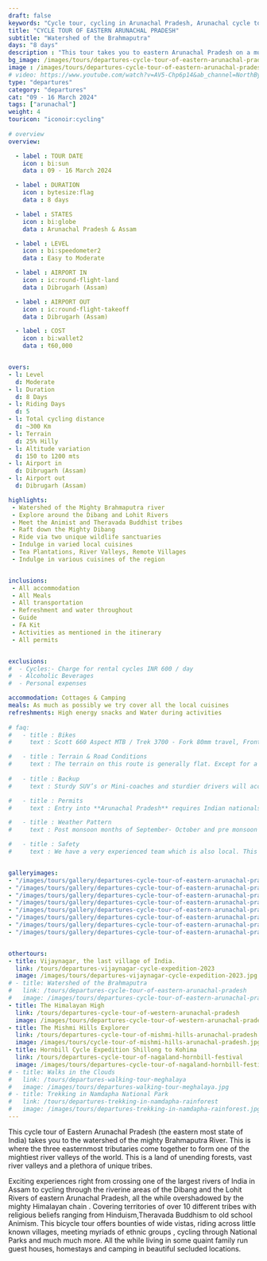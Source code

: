 ```yaml
---
draft: false
keywords: "Cycle tour, cycling in Arunachal Pradesh, Arunachal cycle tour, Cycling in Eastern Arunachal Pradesh"
title: "CYCLE TOUR OF EASTERN ARUNACHAL PRADESH"
subtitle: "Watershed of the Brahmaputra"
days: "8 days"
description : "This tour takes you to eastern Arunachal Pradesh on a multiday cycling holiday across the watershed region of the Brahmaputra Valley."
bg_image: /images/tours/departures-cycle-tour-of-eastern-arunachal-pradesh.jpg
image : /images/tours/departures-cycle-tour-of-eastern-arunachal-pradesh.jpg
# video: https://www.youtube.com/watch?v=AV5-Chp6p14&ab_channel=NorthBynortheast
type: "departures"
category: "departures"
cat: "09 - 16 March 2024"
tags: ["arunachal"]
weight: 4
touricon: "iconoir:cycling"
 
# overview
overview:

  - label : TOUR DATE
    icon : bi:sun
    data : 09 - 16 March 2024

  - label : DURATION
    icon : bytesize:flag
    data : 8 days

  - label : STATES
    icon : bi:globe
    data : Arunachal Pradesh & Assam

  - label : LEVEL
    icon : bi:speedometer2
    data : Easy to Moderate

  - label : AIRPORT IN
    icon : ic:round-flight-land
    data : Dibrugarh (Assam)

  - label : AIRPORT OUT
    icon : ic:round-flight-takeoff
    data : Dibrugarh (Assam)

  - label : COST
    icon : bi:wallet2
    data : ₹60,000


overs:
- l: Level 
  d: Moderate 
- l: Duration
  d: 8 Days
- l: Riding Days
  d: 5
- l: Total cycling distance
  d: ~300 Km
- l: Terrain
  d: 25% Hilly 
- l: Altitude variation
  d: 150 to 1200 mts
- l: Airport in
  d: Dibrugarh (Assam)
- l: Airport out
  d: Dibrugarh (Assam)

highlights: 
 - Watershed of the Mighty Brahmaputra river
 - Explore around the Dibang and Lohit Rivers
 - Meet the Animist and Theravada Buddhist tribes
 - Raft down the Mighty Dibang
 - Ride via two unique wildlife sanctuaries
 - Indulge in varied local cuisines
 - Tea Plantations, River Valleys, Remote Villages
 - Indulge in various cuisines of the region


inclusions:
 - All accommodation
 - All Meals
 - All transportation
 - Refreshment and water throughout
 - Guide
 - FA Kit
 - Activities as mentioned in the itinerary
 - All permits


exclusions:
#  - Cycles:- Charge for rental cycles INR 600 / day
#  - Alcoholic Beverages
#  - Personal expenses

accommodation: Cottages & Camping
meals: As much as possibly we try cover all the local cuisines
refreshments: High energy snacks and Water during activities  
 
# faq:
#   - title : Bikes
#     text : Scott 660 Aspect MTB / Trek 3700 - Fork 80mm travel, Front Derailleur Shimano FD-TX50 / 34.9mm, Rear Derailleur Shimano Tourney RD-TX35 21 Speed (Upgraded), Shifters Shimano ST-EF 41 L / 7R EZ-ire plus (Upgraded), Brakeset Tektro SCM-02 mech. Disc 160F/160Rmm Rotor, Front Tyre 6 26×2.1 / 30TPI, Rear Tyre 6 26×2.1 / 30TPI, Weight 13.6 kg / 29.98 lbs

#   - title : Terrain & Road Conditions
#     text : The terrain on this route is generally flat. Except for a few odd days the roads are generally excellent. This is probably one of the easiest routes to cycle in the Northeastern region, with beautiful views, interesting tribes and excellent road conditions.
   
#   - title : Backup
#     text : Sturdy SUV’s or Mini-coaches and sturdier drivers will accompany you on every trip. These vehicles are along right from your airport pick up to your drop back to the airport.

#   - title : Permits 
#     text : Entry into **Arunachal Pradesh** requires Indian nationals to aquire a Inner Line Permit (ILP) whereas foreign nationals require Restricted Area Permits (RAP), both of which have a certain fees applicable.

#   - title : Weather Pattern 
#     text : Post monsoon months of September- October and pre monsoon months of March-April are very pleasant with blue skies and a fair days. Peak winters are from November to February with the mercury coming down below 15 C in the nights, where as the days are quite pleasant.

#   - title : Safety 
#     text : We have a very experienced team which is also local. This reflects in the overall safety of our tours. Rest assured your guides know where extra attention is required and when. All our routes are well known to us, we know where the nearest medical facilities are, we know whom to contact if in case of an emergency, we know all the alternate routes in case of road blockages. We have CASEVAC protocols in place to streamline the process in case of emergencies. You can rest easy knowing that in the outdoors in general and this region in particular you are in safe hands with us.


galleryimages:
- "/images/tours/gallery/departures-cycle-tour-of-eastern-arunachal-pradesh/departures-cycle-tour-of-eastern-arunachal-pradesh1.jpg"
- "/images/tours/gallery/departures-cycle-tour-of-eastern-arunachal-pradesh/departures-cycle-tour-of-eastern-arunachal-pradesh2.jpg" 
- "/images/tours/gallery/departures-cycle-tour-of-eastern-arunachal-pradesh/departures-cycle-tour-of-eastern-arunachal-pradesh3.jpg" 
- "/images/tours/gallery/departures-cycle-tour-of-eastern-arunachal-pradesh/departures-cycle-tour-of-eastern-arunachal-pradesh4.jpg"
- "/images/tours/gallery/departures-cycle-tour-of-eastern-arunachal-pradesh/departures-cycle-tour-of-eastern-arunachal-pradesh5.jpg"
- "/images/tours/gallery/departures-cycle-tour-of-eastern-arunachal-pradesh/departures-cycle-tour-of-eastern-arunachal-pradesh6.jpg" 
- "/images/tours/gallery/departures-cycle-tour-of-eastern-arunachal-pradesh/departures-cycle-tour-of-eastern-arunachal-pradesh7.jpg" 
- "/images/tours/gallery/departures-cycle-tour-of-eastern-arunachal-pradesh/departures-cycle-tour-of-eastern-arunachal-pradesh8.jpg" 


othertours:
- title: Vijaynagar, the last village of India.
  link: /tours/departures-vijaynagar-cycle-expedition-2023
  image: /images/tours/departures-vijaynagar-cycle-expedition-2023.jpg
# - title: Watershed of the Brahmaputra
#   link: /tours/departures-cycle-tour-of-eastern-arunachal-pradesh
#   image: /images/tours/departures-cycle-tour-of-eastern-arunachal-pradesh.jpg
- title: The Himalayan High
  link: /tours/departures-cycle-tour-of-western-arunachal-pradesh
  image: /images/tours/departures-cycle-tour-of-western-arunachal-pradesh.jpg
- title: The Mishmi Hills Explorer 
  link: /tours/departures-cycle-tour-of-mishmi-hills-arunachal-pradesh
  image: /images/tours/cycle-tour-of-mishmi-hills-arunachal-pradesh.jpg
- title: Hornbill Cycle Expedition Shillong to Kohima
  link: /tours/departures-cycle-tour-of-nagaland-hornbill-festival
  image: /images/tours/departures-cycle-tour-of-nagaland-hornbill-festival.jpg
# - title: Walks in the Clouds
#   link: /tours/departures-walking-tour-meghalaya
#   image: /images/tours/departures-walking-tour-meghalaya.jpg
# - title: Trekking in Namdapha National Park
#   link: /tours/departures-trekking-in-namdapha-rainforest
#   image: /images/tours/departures-trekking-in-namdapha-rainforest.jpg       
--- 
```


This cycle tour of Eastern Arunachal Pradesh (the eastern most state of India) takes you to the watershed of the mighty Brahmaputra River. This is where the three easternmost tributaries come together to form one of the mightiest river valleys of the world. This is a land of unending forests, vast river valleys and a plethora of unique tribes.

Exciting experiences right from crossing one of the largest rivers of India in Assam to cycling through the riverine areas of the Dibang and the Lohit Rivers of eastern Arunachal Pradesh, all the while overshadowed by the mighty Himalayan chain . Covering territories of over 10 different tribes with religious beliefs ranging from Hinduism,Theravada Buddhism to old school Animism. This bicycle tour offers bounties of wide vistas, riding across little known villages, meeting myriads of ethnic groups , cycling through National Parks and much much more. All the while living in some quaint family run guest houses, homestays and camping in beautiful secluded locations.
